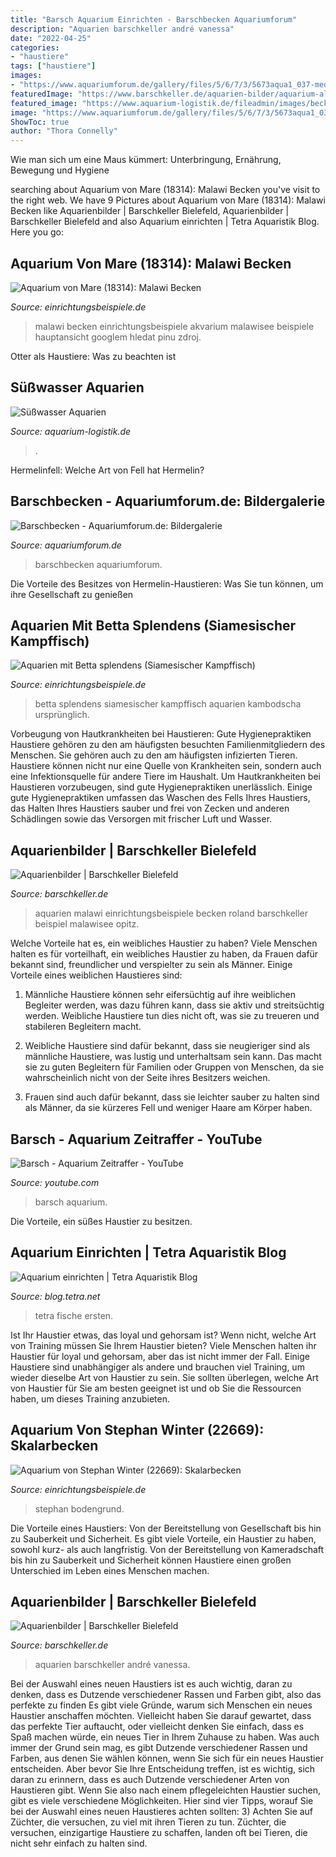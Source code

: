 ```yaml
---
title: "Barsch Aquarium Einrichten - Barschbecken Aquariumforum"
description: "Aquarien barschkeller andré vanessa"
date: "2022-04-25"
categories:
- "haustiere"
tags: ["haustiere"]
images:
- "https://www.aquariumforum.de/gallery/files/5/6/7/3/5673aqua1_037-med.jpg"
featuredImage: "https://www.barschkeller.de/aquarien-bilder/aquarium-alex-02.jpg"
featured_image: "https://www.aquarium-logistik.de/fileadmin/images/becken-suesswasser/IMG_1469.JPG"
image: "https://www.aquariumforum.de/gallery/files/5/6/7/3/5673aqua1_037-med.jpg"
ShowToc: true
author: "Thora Connelly"
---
```



Wie man sich um eine Maus kümmert: Unterbringung, Ernährung, Bewegung und Hygiene

	

		
searching about Aquarium von Mare (18314): Malawi Becken you've visit to the right web. We have 9 Pictures about Aquarium von Mare (18314): Malawi Becken like Aquarienbilder | Barschkeller Bielefeld, Aquarienbilder | Barschkeller Bielefeld and also Aquarium einrichten | Tetra Aquaristik Blog. Here you go:
		
    
## Aquarium Von Mare (18314): Malawi Becken

<img loading=lazy src="https://www.einrichtungsbeispiele.de/images_18314/h1080_w1920/aquarium-hauptansicht-von-malawi-becken__ac42d9739ffb7cce3520cc6fc2666837.jpg" onerror="this.onerror=null;this.src='https://tse1.mm.bing.net/th?id=OIP.ZJHFcpOWu-CVxzaUKhh7ngHaEK&amp;pid=15.1';" alt="Aquarium von Mare (18314): Malawi Becken">

_Source: einrichtungsbeispiele.de_

>malawi becken einrichtungsbeispiele akvarium malawisee beispiele hauptansicht googlem hledat pinu zdroj. 

	

Otter als Haustiere: Was zu beachten ist

    
## Süßwasser Aquarien

<img loading=lazy src="https://www.aquarium-logistik.de/fileadmin/images/becken-suesswasser/IMG_1469.JPG" onerror="this.onerror=null;this.src='https://tse1.mm.bing.net/th?id=OIP.HdWzJukUbjh_XA-aTRa-8gHaFj&amp;pid=15.1';" alt="Süßwasser Aquarien">

_Source: aquarium-logistik.de_

>. 

	

Hermelinfell: Welche Art von Fell hat Hermelin?

    
## Barschbecken - Aquariumforum.de: Bildergalerie

<img loading=lazy src="https://www.aquariumforum.de/gallery/files/5/6/7/3/5673aqua1_037-med.jpg" onerror="this.onerror=null;this.src='https://tse3.mm.bing.net/th?id=OIP.Hx4wFbHqX57Txp35c8x75AHaFj&amp;pid=15.1';" alt="Barschbecken - Aquariumforum.de: Bildergalerie">

_Source: aquariumforum.de_

>barschbecken aquariumforum. 

	

Die Vorteile des Besitzes von Hermelin-Haustieren: Was Sie tun können, um ihre Gesellschaft zu genießen

    
## Aquarien Mit Betta Splendens (Siamesischer Kampffisch)

<img loading=lazy src="https://www.einrichtungsbeispiele.de/images_32822/h768_w1024/aquarium-einrichten-mit-betta-splendens-crown-tail__ee0f7d98c957f1b1c128dc4e79a895c0.jpg" onerror="this.onerror=null;this.src='https://tse1.mm.bing.net/th?id=OIP.iwVgF3Nq9drCGFWP9EVDUAHaEK&amp;pid=15.1';" alt="Aquarien mit Betta splendens (Siamesischer Kampffisch)">

_Source: einrichtungsbeispiele.de_

>betta splendens siamesischer kampffisch aquarien kambodscha ursprünglich. 

	

Vorbeugung von Hautkrankheiten bei Haustieren: Gute Hygienepraktiken
Haustiere gehören zu den am häufigsten besuchten Familienmitgliedern des Menschen. Sie gehören auch zu den am häufigsten infizierten Tieren. Haustiere können nicht nur eine Quelle von Krankheiten sein, sondern auch eine Infektionsquelle für andere Tiere im Haushalt. Um Hautkrankheiten bei Haustieren vorzubeugen, sind gute Hygienepraktiken unerlässlich. Einige gute Hygienepraktiken umfassen das Waschen des Fells Ihres Haustiers, das Halten Ihres Haustiers sauber und frei von Zecken und anderen Schädlingen sowie das Versorgen mit frischer Luft und Wasser.

    
## Aquarienbilder | Barschkeller Bielefeld

<img loading=lazy src="https://www.barschkeller.de/aquarien-bilder/aquarium-figura-02.jpg" onerror="this.onerror=null;this.src='https://tse2.mm.bing.net/th?id=OIP.p-B1ZEmP0SXr6NQvEAa0RgHaE8&amp;pid=15.1';" alt="Aquarienbilder | Barschkeller Bielefeld">

_Source: barschkeller.de_

>aquarien malawi einrichtungsbeispiele becken roland barschkeller beispiel malawisee opitz. 

	

Welche Vorteile hat es, ein weibliches Haustier zu haben?
Viele Menschen halten es für vorteilhaft, ein weibliches Haustier zu haben, da Frauen dafür bekannt sind, freundlicher und verspielter zu sein als Männer. Einige Vorteile eines weiblichen Haustieres sind:
1. Männliche Haustiere können sehr eifersüchtig auf ihre weiblichen Begleiter werden, was dazu führen kann, dass sie aktiv und streitsüchtig werden. Weibliche Haustiere tun dies nicht oft, was sie zu treueren und stabileren Begleitern macht.

2. Weibliche Haustiere sind dafür bekannt, dass sie neugieriger sind als männliche Haustiere, was lustig und unterhaltsam sein kann. Das macht sie zu guten Begleitern für Familien oder Gruppen von Menschen, da sie wahrscheinlich nicht von der Seite ihres Besitzers weichen.

3. Frauen sind auch dafür bekannt, dass sie leichter sauber zu halten sind als Männer, da sie kürzeres Fell und weniger Haare am Körper haben.

    
## Barsch - Aquarium Zeitraffer - YouTube

<img loading=lazy src="https://i.ytimg.com/vi/cql2KnSbIv4/maxresdefault.jpg" onerror="this.onerror=null;this.src='https://tse2.mm.bing.net/th?id=OIP.4TUo3SZRVSooSdZU5PycQgHaEK&amp;pid=15.1';" alt="Barsch - Aquarium Zeitraffer - YouTube">

_Source: youtube.com_

>barsch aquarium. 

	

Die Vorteile, ein süßes Haustier zu besitzen.

    
## Aquarium Einrichten | Tetra Aquaristik Blog

<img loading=lazy src="https://blog.tetra.net/de-de/wp-content/uploads/2017/11/Main-Header-2000px-01.jpg" onerror="this.onerror=null;this.src='https://tse4.mm.bing.net/th?id=OIP.s5VHc0KKR6Vk1RL6qeHU7AHaFm&amp;pid=15.1';" alt="Aquarium einrichten | Tetra Aquaristik Blog">

_Source: blog.tetra.net_

>tetra fische ersten. 

	

Ist Ihr Haustier etwas, das loyal und gehorsam ist? Wenn nicht, welche Art von Training müssen Sie Ihrem Haustier bieten?
Viele Menschen halten ihr Haustier für loyal und gehorsam, aber das ist nicht immer der Fall. Einige Haustiere sind unabhängiger als andere und brauchen viel Training, um wieder dieselbe Art von Haustier zu sein. Sie sollten überlegen, welche Art von Haustier für Sie am besten geeignet ist und ob Sie die Ressourcen haben, um dieses Training anzubieten.

    
## Aquarium Von Stephan Winter (22669): Skalarbecken

<img loading=lazy src="https://www.einrichtungsbeispiele.de/images_22669/h1080_w1920/aquarium-skalarbecken__bb3ff7788ace859ccaffc164636e6743.jpg" onerror="this.onerror=null;this.src='https://tse2.mm.bing.net/th?id=OIP.bxLd7rCZ5YcAYTto-HvYogHaFj&amp;pid=15.1';" alt="Aquarium von Stephan Winter (22669): Skalarbecken">

_Source: einrichtungsbeispiele.de_

>stephan bodengrund. 

	

Die Vorteile eines Haustiers: Von der Bereitstellung von Gesellschaft bis hin zu Sauberkeit und Sicherheit.
Es gibt viele Vorteile, ein Haustier zu haben, sowohl kurz- als auch langfristig. Von der Bereitstellung von Kameradschaft bis hin zu Sauberkeit und Sicherheit können Haustiere einen großen Unterschied im Leben eines Menschen machen.

    
## Aquarienbilder | Barschkeller Bielefeld

<img loading=lazy src="https://www.barschkeller.de/aquarien-bilder/aquarium-alex-02.jpg" onerror="this.onerror=null;this.src='https://tse3.mm.bing.net/th?id=OIP.MwKmY-RrEinCPbEpKohWYAHaFi&amp;pid=15.1';" alt="Aquarienbilder | Barschkeller Bielefeld">

_Source: barschkeller.de_

>aquarien barschkeller andré vanessa. 

	

Bei der Auswahl eines neuen Haustiers ist es auch wichtig, daran zu denken, dass es Dutzende verschiedener Rassen und Farben gibt, also das perfekte zu finden
Es gibt viele Gründe, warum sich Menschen ein neues Haustier anschaffen möchten. Vielleicht haben Sie darauf gewartet, dass das perfekte Tier auftaucht, oder vielleicht denken Sie einfach, dass es Spaß machen würde, ein neues Tier in Ihrem Zuhause zu haben. Was auch immer der Grund sein mag, es gibt Dutzende verschiedener Rassen und Farben, aus denen Sie wählen können, wenn Sie sich für ein neues Haustier entscheiden. Aber bevor Sie Ihre Entscheidung treffen, ist es wichtig, sich daran zu erinnern, dass es auch Dutzende verschiedener Arten von Haustieren gibt. Wenn Sie also nach einem pflegeleichten Haustier suchen, gibt es viele verschiedene Möglichkeiten. Hier sind vier Tipps, worauf Sie bei der Auswahl eines neuen Haustieres achten sollten:
3) Achten Sie auf Züchter, die versuchen, zu viel mit ihren Tieren zu tun. Züchter, die versuchen, einzigartige Haustiere zu schaffen, landen oft bei Tieren, die nicht sehr einfach zu halten sind.


